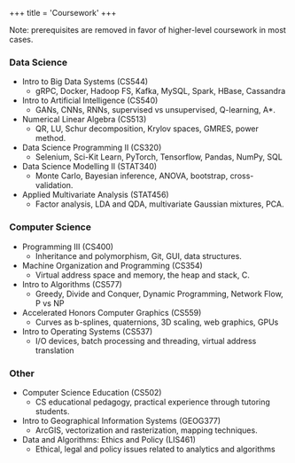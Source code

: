 +++
title = 'Coursework'
+++

<link rel="stylesheet" href="style.css">

Note: prerequisites are removed in favor of higher-level coursework in most cases. 

### Data Science
- Intro to Big Data Systems (CS544)
  - gRPC, Docker, Hadoop FS, Kafka, MySQL, Spark, HBase, Cassandra
- Intro to Artificial Intelligence (CS540)
  - GANs, CNNs, RNNs, supervised vs unsupervised, Q-learning, A*.
- Numerical Linear Algebra (CS513)
  - QR, LU, Schur decomposition, Krylov spaces, GMRES, power method.
- Data Science Programming II (CS320)
  - Selenium, Sci-Kit Learn, PyTorch, Tensorflow, Pandas, NumPy, SQL
- Data Science Modelling II (STAT340)
  - Monte Carlo, Bayesian inference, ANOVA, bootstrap, cross-validation.
- Applied Multivariate Analysis (STAT456)
  - Factor analysis, LDA and QDA, multivariate Gaussian mixtures, PCA. 

### Computer Science
- Programming III (CS400)
  - Inheritance and polymorphism, Git, GUI, data structures.
- Machine Organization and Programming (CS354)
  - Virtual address space and memory, the heap and stack, C.
- Intro to Algorithms (CS577)
  - Greedy, Divide and Conquer, Dynamic Programming, Network Flow, P vs NP
- Accelerated Honors Computer Graphics (CS559)
  - Curves as b-splines, quaternions, 3D scaling, web graphics, GPUs
- Intro to Operating Systems (CS537)
  - I/O devices, batch processing and threading, virtual address translation

### Other
- Computer Science Education (CS502)
  - CS educational pedagogy, practical experience through tutoring students.
- Intro to Geographical Information Systems (GEOG377)
  - ArcGIS, vectorization and rasterization, mapping techniques.
- Data and Algorithms: Ethics and Policy (LIS461)
  - Ethical, legal and policy issues related to analytics and algorithms
